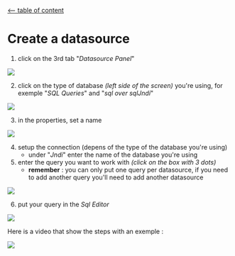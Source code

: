 
[<-- table of content](Create%20a%20dashboard.md)

# Create a datasource

1. click on the 3rd tab "*Datasource Panel*"

![](https://i.imgur.com/e5epepa.png)

2. click on the type of database *(left side of the screen)* you're using, for exemple "*SQL Queries*" and "*sql over sqlJndi*"

![](https://i.imgur.com/KzpP7Ob.png)

3. in the properties, set a name

![](https://i.imgur.com/7BieD2G.png)

4. setup the connection (depens of the type of the database you're using)
	* under "*Jndi*" enter the name of the database you're using
5. enter the query you want to work with *(click on the box with 3 dots)*
	* **remember** : you can only put one query per datasource, if you need to add another query you'll need to add another datasource

![](https://i.imgur.com/L3h2t9d.png)

6. put your query in the *Sql Editor*

![](https://i.imgur.com/gLSoSXu.png)

Here is a video that show the steps with an exemple :

![](https://i.imgur.com/l9bSUEC.gif)
